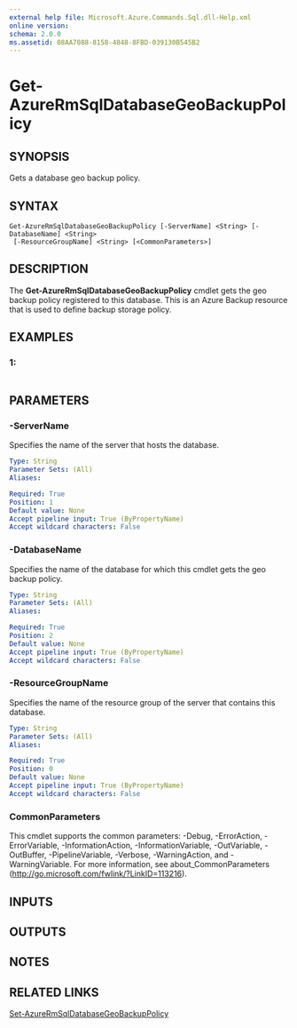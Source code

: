 ```yaml
---
external help file: Microsoft.Azure.Commands.Sql.dll-Help.xml
online version: 
schema: 2.0.0
ms.assetid: 08AA7088-8158-4848-8FBD-039130B545B2
---
```


# Get-AzureRmSqlDatabaseGeoBackupPolicy

## SYNOPSIS
Gets a database geo backup policy.

## SYNTAX

```
Get-AzureRmSqlDatabaseGeoBackupPolicy [-ServerName] <String> [-DatabaseName] <String>
 [-ResourceGroupName] <String> [<CommonParameters>]
```

## DESCRIPTION
The **Get-AzureRmSqlDatabaseGeoBackupPolicy** cmdlet gets the geo backup policy registered to this database.
This is an Azure Backup resource that is used to define backup storage policy.

## EXAMPLES

### 1:
```

```

## PARAMETERS

### -ServerName
Specifies the name of the server that hosts the database.

```yaml
Type: String
Parameter Sets: (All)
Aliases: 

Required: True
Position: 1
Default value: None
Accept pipeline input: True (ByPropertyName)
Accept wildcard characters: False
```

### -DatabaseName
Specifies the name of the database for which this cmdlet gets the geo backup policy.

```yaml
Type: String
Parameter Sets: (All)
Aliases: 

Required: True
Position: 2
Default value: None
Accept pipeline input: True (ByPropertyName)
Accept wildcard characters: False
```

### -ResourceGroupName
Specifies the name of the resource group of the server that contains this database.

```yaml
Type: String
Parameter Sets: (All)
Aliases: 

Required: True
Position: 0
Default value: None
Accept pipeline input: True (ByPropertyName)
Accept wildcard characters: False
```

### CommonParameters
This cmdlet supports the common parameters: -Debug, -ErrorAction, -ErrorVariable, -InformationAction, -InformationVariable, -OutVariable, -OutBuffer, -PipelineVariable, -Verbose, -WarningAction, and -WarningVariable. For more information, see about_CommonParameters (http://go.microsoft.com/fwlink/?LinkID=113216).

## INPUTS

## OUTPUTS

## NOTES

## RELATED LINKS

[Set-AzureRmSqlDatabaseGeoBackupPolicy](./Set-AzureRmSqlDatabaseGeoBackupPolicy.md)


